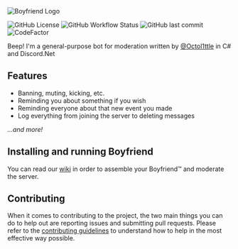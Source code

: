 <picture>

  <source media="(prefers-color-scheme: dark)" srcset="https://user-images.githubusercontent.com/95250141/206895339-ef5510c8-8b30-4887-b89c-5dc14a24b18a.png">

  <source media="(prefers-color-scheme: light)" srcset="https://user-images.githubusercontent.com/95250141/206895340-3415d97d-91fd-4fb6-8c17-4e1bf340e1df.png">

  <img alt="Boyfriend Logo" src="https://user-images.githubusercontent.com/95250141/206895339-ef5510c8-8b30-4887-b89c-5dc14a24b18a.png">

</picture>

![GitHub License](https://img.shields.io/github/license/TeamOctolings/Boyfriend)
![GitHub Workflow Status](https://img.shields.io/github/actions/workflow/status/TeamOctolings/Boyfriend/.github/workflows/resharper.yml?branch=master)
![GitHub last commit](https://img.shields.io/github/last-commit/TeamOctolings/Boyfriend)
![CodeFactor](https://img.shields.io/codefactor/grade/github/TeamOctolings/Boyfriend)

Beep! I'm a general-purpose bot for moderation written by [@Octol1ttle](https://github.com/Octol1ttle) in C# and
Discord.Net

## Features

* Banning, muting, kicking, etc.
* Reminding you about something if you wish
* Reminding everyone about that new event you made
* Log everything from joining the server to deleting messages

*...and more!*

## Installing and running Boyfriend

You can read our [wiki](https://github.com/TeamOctolings/Boyfriend/wiki) in order to assemble your Boyfriend™ and
moderate the server.

## Contributing

When it comes to contributing to the project, the two main things you can do to help out are reporting issues and
submitting pull requests. Please refer to the [contributing guidelines](CONTRIBUTING.md) to understand how to help in
the most effective way possible.
